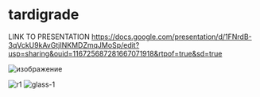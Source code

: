 # tardigrade
LINK TO PRESENTATION
https://docs.google.com/presentation/d/1FNrdB-3qVckU9kAvGtjINKMDZmqJMoSp/edit?usp=sharing&ouid=116725687281667071918&rtpof=true&sd=true




![изображение](https://user-images.githubusercontent.com/85747237/193465513-1c2b8959-a9ee-49ab-83bc-0cb0bc20a52f.png)


![r1](https://user-images.githubusercontent.com/85747237/193465546-64fba3a9-8ace-498d-9ef1-5ee6632b1ae2.png)
![glass-1](https://user-images.githubusercontent.com/85747237/193465569-5610e896-968b-4ee5-b605-a4cf47aef1e4.png)
